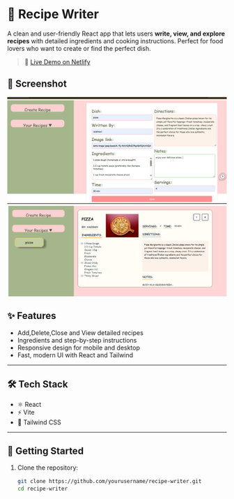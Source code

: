 # 🥗 Recipe Writer

A clean and user-friendly React app that lets users **write, view, and explore recipes** with detailed ingredients and cooking instructions. Perfect for food lovers who want to create or find the perfect dish.

> 🔗 [Live Demo on Netlify](https://recipewriter.netlify.app/) 

## 📸 Screenshot

![Create Recipe Page](./public/createImg.png)
![Recipes Page](./public/recipesImg.png)

## ✨ Features

- Add,Delete,Close and View detailed recipes
- Ingredients and step-by-step instructions
- Responsive design for mobile and desktop
- Fast, modern UI with React and Tailwind

---

## 🛠️ Tech Stack

- ⚛️ React
- ⚡ Vite
- 🎨 Tailwind CSS

---

## 🚀 Getting Started

1. Clone the repository:
   ```bash
   git clone https://github.com/yourusername/recipe-writer.git
   cd recipe-writer
